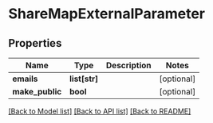 # ShareMapExternalParameter

## Properties
Name | Type | Description | Notes
------------ | ------------- | ------------- | -------------
**emails** | **list[str]** |  | [optional] 
**make_public** | **bool** |  | [optional] 

[[Back to Model list]](../README.md#documentation-for-models) [[Back to API list]](../README.md#documentation-for-api-endpoints) [[Back to README]](../README.md)

